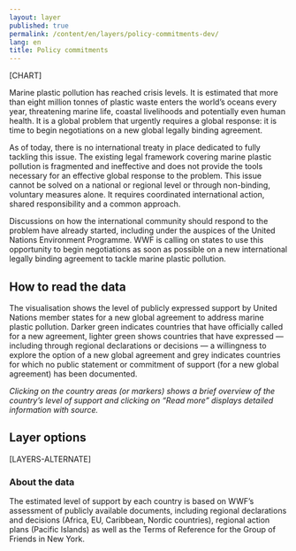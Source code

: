 ```yaml
---
layout: layer
published: true
permalink: /content/en/layers/policy-commitments-dev/
lang: en
title: Policy commitments
---
```


[CHART]

Marine plastic pollution has reached crisis levels. It is estimated that more than eight million tonnes of plastic waste enters the world’s oceans every year, threatening marine life, coastal livelihoods and potentially even human health. It is a global problem that urgently requires a global response: it is time to begin negotiations on a new global legally binding agreement.

As of today, there is no international treaty in place dedicated to fully tackling this issue. The existing legal framework covering marine plastic pollution is fragmented and ineffective and does not provide the tools necessary for an effective global response to the problem. This issue cannot be solved on a national or regional level or through non-binding, voluntary measures alone. It requires coordinated international action, shared responsibility and a common approach.

Discussions on how the international community should respond to the problem have already started, including under the auspices of the United Nations Environment Programme. WWF is calling on states to use this opportunity to begin negotiations as soon as possible on a new international legally binding agreement to tackle marine plastic pollution.

## How to read the data

The visualisation shows the level of publicly expressed support by United Nations member states for a new global agreement to address marine plastic pollution. Darker green indicates countries that have officially called for a new agreement, lighter green shows countries that have expressed — including through regional declarations or decisions — a willingness to explore the option of a new global agreement and grey indicates countries for which no public statement or commitment of support (for a new global agreement) has been documented.

*Clicking on the country areas (or markers) shows a brief overview of the country’s level of support and clicking on “Read more” displays detailed information with source.*

## Layer options

[LAYERS-ALTERNATE]

### About the data

The estimated level of support by each country is based on WWF’s assessment of publicly available documents, including regional declarations and decisions (Africa, EU, Caribbean, Nordic countries), regional action plans (Pacific Islands) as well as the Terms of Reference for the Group of Friends in New York.
